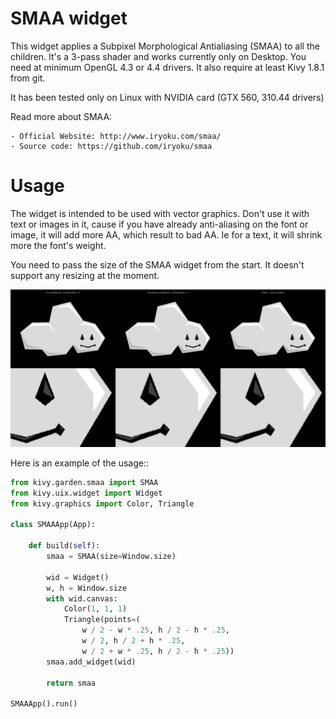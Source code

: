 # SMAA widget

This widget applies a Subpixel Morphological Antialiasing (SMAA) to all the
children. It's a 3-pass shader and works currently only on Desktop. You need at
minimum OpenGL 4.3 or 4.4 drivers. It also require at least Kivy 1.8.1 from git.

It has been tested only on Linux with NVIDIA card (GTX 560, 310.44 drivers)

Read more about SMAA:

	- Official Website: http://www.iryoku.com/smaa/
	- Source code: https://github.com/iryoku/smaa

# Usage

The widget is intended to be used with vector graphics. Don't use it with text
or images in it, cause if you have already anti-aliasing on the font or image,
it will add more AA, which result to bad AA. Ie for a text, it will shrink more
the font's weight.

You need to pass the size of the SMAA widget from the start. It doesn't support
any resizing at the moment.

![Comparaison](/screenshot.png)

Here is an example of the usage::

```python
from kivy.garden.smaa import SMAA
from kivy.uix.widget import Widget
from kivy.graphics import Color, Triangle

class SMAAApp(App):

	def build(self):
		smaa = SMAA(size=Window.size)

		wid = Widget()
		w, h = Window.size
		with wid.canvas:
			Color(1, 1, 1)
			Triangle(points=(
				w / 2 - w * .25, h / 2 - h * .25,
				w / 2, h / 2 + h * .25,
				w / 2 + w * .25, h / 2 - h * .25))
		smaa.add_widget(wid)

		return smaa

SMAAApp().run()
```
